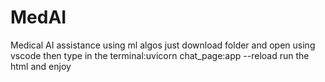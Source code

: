 # MedAI
Medical AI assistance using ml algos
just download folder and open using vscode then type in the terminal:uvicorn chat_page:app --reload
run the html and enjoy
